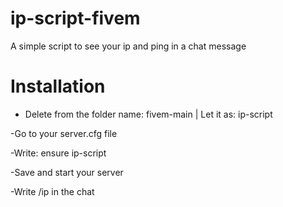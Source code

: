 # ip-script-fivem
A simple script to see your ip and ping in a chat message

# Installation
- Delete from the folder name: fivem-main | Let it as: ip-script

-Go to your server.cfg file

-Write: ensure ip-script

-Save and start your server

-Write /ip in the chat

